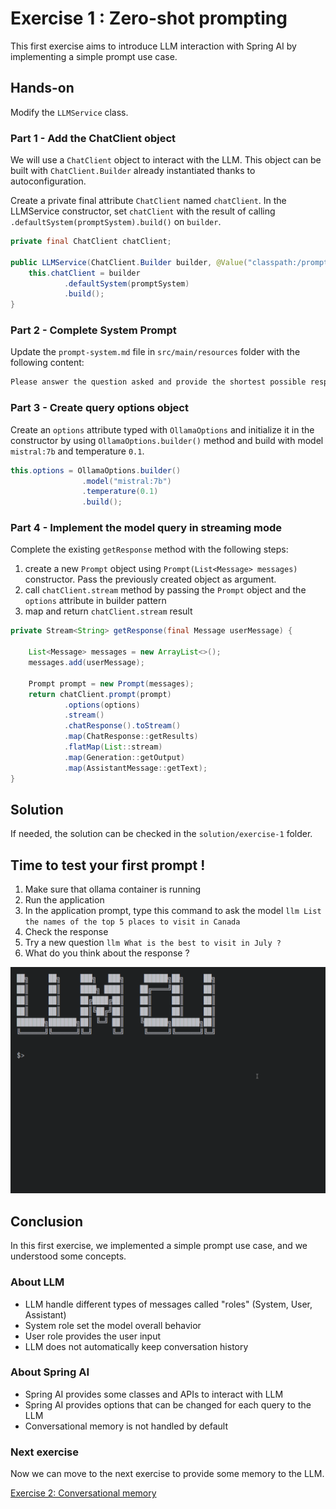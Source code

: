 # Exercise 1 : Zero-shot prompting

This first exercise aims to introduce LLM interaction with Spring AI by implementing a simple prompt use case.

## Hands-on

Modify the `LLMService` class.

### Part 1 - Add the ChatClient object

We will use a `ChatClient` object to interact with the LLM. This object can be built with `ChatClient.Builder` already instantiated thanks to autoconfiguration.

Create a private final attribute `ChatClient` named `chatClient`.
In the LLMService constructor, set `chatClient` with the result of calling `.defaultSystem(promptSystem).build()` on `builder`.

```java
private final ChatClient chatClient;

public LLMService(ChatClient.Builder builder, @Value("classpath:/prompt-system.md") Resource promptSystem) {
    this.chatClient = builder
            .defaultSystem(promptSystem)
            .build();
}
```

### Part 2 - Complete System Prompt

Update the `prompt-system.md` file in `src/main/resources` folder with the following content:

```markdown
Please answer the question asked and provide the shortest possible response without extra text nor line-breaks, using formal English language.
```

### Part 3 - Create query options object

Create an `options` attribute typed with `OllamaOptions` and initialize it in the constructor by using `OllamaOptions.builder()` method and build with model `mistral:7b` and temperature `0.1`.

```java
this.options = OllamaOptions.builder()
                .model("mistral:7b")
                .temperature(0.1)
                .build();
```

### Part 4 - Implement the model query in streaming mode

Complete the existing `getResponse` method with the following steps:

1. create a new `Prompt` object using `Prompt(List<Message> messages)` constructor. Pass the previously created object as argument.
2. call `chatClient.stream` method by passing the `Prompt` object and the `options` attribute in builder pattern
3. map and return `chatClient.stream` result

```java
private Stream<String> getResponse(final Message userMessage) {

    List<Message> messages = new ArrayList<>();
    messages.add(userMessage);

    Prompt prompt = new Prompt(messages);
    return chatClient.prompt(prompt)
            .options(options)
            .stream()
            .chatResponse().toStream()
            .map(ChatResponse::getResults)
            .flatMap(List::stream)
            .map(Generation::getOutput)
            .map(AssistantMessage::getText);
}
```

## Solution

If needed, the solution can be checked in the `solution/exercise-1` folder.

## Time to test your first prompt !

1. Make sure that ollama container is running
2. Run the application
3. In the application prompt, type this command to ask the model `llm List the names of the top 5 places to visit in Canada`
4. Check the response
5. Try a new question `llm What is the best to visit in July ?`
6. What do you think about the response ?

![Prompt animation](images/demo-exercise-1.gif)

## Conclusion

In this first exercise, we implemented a simple prompt use case, and we understood some concepts.

### About LLM

- LLM handle different types of messages called "roles" (System, User, Assistant)
- System role set the model overall behavior
- User role provides the user input
- LLM does not automatically keep conversation history

### About Spring AI

- Spring AI provides some classes and APIs to interact with LLM
- Spring AI provides options that can be changed for each query to the LLM
- Conversational memory is not handled by default

### Next exercise

Now we can move to the next exercise to provide some memory to the LLM.

[Exercise 2: Conversational memory](exercise-2.md)